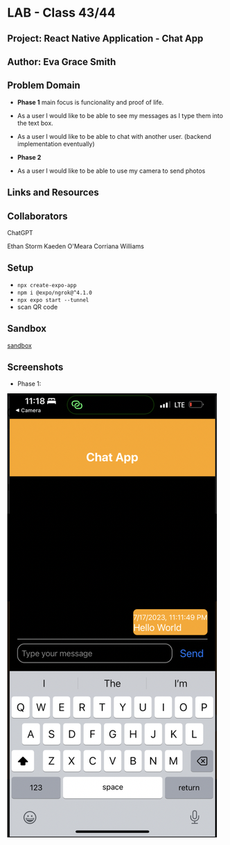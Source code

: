 # LAB - Class 43/44

## Project: React Native Application - Chat App

## Author: Eva Grace Smith

## Problem Domain

- **Phase 1** main focus is funcionality and proof of life.

- As a user I would like to be able to see my messages as I type them into the text box.
- As a user I would like to be able to chat with another user. (backend implementation eventually)

- **Phase 2** 

- As a user I would like to be able to use my camera to send photos

## Links and Resources

## Collaborators

ChatGPT

Ethan Storm
Kaeden O'Meara
Corriana Williams

## Setup

- `npx create-expo-app`
- `npm i @expo/ngrok@^4.1.0`
- `npx expo start --tunnel`
- scan QR code

## Sandbox

[sandbox](https://codesandbox.io/p/github/EvaGraceSmith/chat/main?workspaceId=0f6b3b9a-f258-4570-996a-1c11d92f10b3)

## Screenshots

- Phase 1:

![SS1](./assets/ss.PNG)

